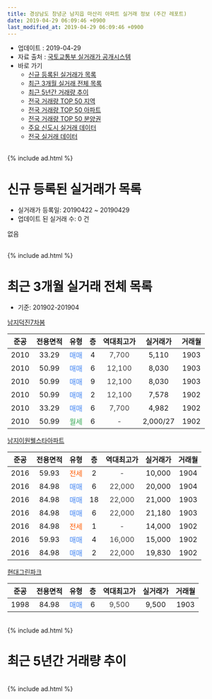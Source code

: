 ```yaml
---
title: 경상남도 창녕군 남지읍 마산리 아파트 실거래 정보 (주간 레포트)
date: 2019-04-29 06:09:46 +0900
last_modified_at: 2019-04-29 06:09:46 +0900
---
```


* 업데이트 : 2019-04-29
* 자료 출처 : [국토교통부 실거래가 공개시스템](http://rt.molit.go.kr)
* 바로 가기
    * [신규 등록된 실거래가 목록](#신규-등록된-실거래가-목록)
    * [최근 3개월 실거래 전체 목록](#최근-3개월-실거래-전체-목록)
    * [최근 5년간 거래량 추이](#최근-5년간-거래량-추이)
    * [전국 거래량 TOP 50 지역](https://inasie.github.io/apt-trade-info/최근-3개월-전국에서-가장-거래가-많이-발생한-지역)
    * [전국 거래량 TOP 50 아파트](https://inasie.github.io/apt-trade-info/최근-3개월-전국에서-가장-거래가-많이-발생한-아파트)
    * [전국 거래량 TOP 50 분양권](https://inasie.github.io/apt-trade-info/최근-3개월-전국에서-가장-거래가-많이-발생한-분양권)
    * [주요 신도시 실거래 데이터](https://inasie.github.io/apt-trade-info/주요-신도시)
    * [전국 실거래 데이터](https://inasie.github.io/apt-trade-info/전국)
<br>
{% include ad.html %}
<br>

# 신규 등록된 실거래가 목록
* 실거래가 등록일: 20190422 ~ 20190429
* 업데이트 된 실거래 수: 0 건

없음

<br>
{% include ad.html %}
<br>

# 최근 3개월 실거래 전체 목록
* 기준: 201902-201904


[남지덕진7차봄](https://search.naver.com/search.naver?query=%EA%B2%BD%EC%83%81%EB%82%A8%EB%8F%84+%EC%B0%BD%EB%85%95%EA%B5%B0+%EB%82%A8%EC%A7%80%EC%9D%8D+%EB%A7%88%EC%82%B0%EB%A6%AC+%EB%82%A8%EC%A7%80%EB%8D%95%EC%A7%847%EC%B0%A8%EB%B4%84)

|준공|전용면적|유형|층|역대최고가|실거래가|거래월|
|:---:|:---:|:---:|:---:|:---:|:---:|:---:|
|2010|33.29|<span style="color:#4285f3">매매</span>|4|<span style="color:#444444">7,700</span>|5,110|1903|
|2010|50.99|<span style="color:#4285f3">매매</span>|6|<span style="color:#444444">12,100</span>|8,030|1903|
|2010|50.99|<span style="color:#4285f3">매매</span>|9|<span style="color:#444444">12,100</span>|8,030|1903|
|2010|50.99|<span style="color:#4285f3">매매</span>|2|<span style="color:#444444">12,100</span>|7,578|1902|
|2010|33.29|<span style="color:#4285f3">매매</span>|6|<span style="color:#444444">7,700</span>|4,982|1902|
|2010|50.99|<span style="color:#34a853">월세</span>|6|<span style="color:#444444">-</span>|2,000/27|1902|

[남지이원웰스타아파트](https://search.naver.com/search.naver?query=%EA%B2%BD%EC%83%81%EB%82%A8%EB%8F%84+%EC%B0%BD%EB%85%95%EA%B5%B0+%EB%82%A8%EC%A7%80%EC%9D%8D+%EB%A7%88%EC%82%B0%EB%A6%AC+%EB%82%A8%EC%A7%80%EC%9D%B4%EC%9B%90%EC%9B%B0%EC%8A%A4%ED%83%80%EC%95%84%ED%8C%8C%ED%8A%B8)

|준공|전용면적|유형|층|역대최고가|실거래가|거래월|
|:---:|:---:|:---:|:---:|:---:|:---:|:---:|
|2016|59.93|<span style="color:#ff5a00">전세</span>|2|<span style="color:#444444">-</span>|10,000|1904|
|2016|84.98|<span style="color:#4285f3">매매</span>|6|<span style="color:#444444">22,000</span>|20,000|1904|
|2016|84.98|<span style="color:#4285f3">매매</span>|18|<span style="color:#444444">22,000</span>|21,000|1903|
|2016|84.98|<span style="color:#4285f3">매매</span>|6|<span style="color:#444444">22,000</span>|21,180|1903|
|2016|84.98|<span style="color:#ff5a00">전세</span>|1|<span style="color:#444444">-</span>|14,000|1902|
|2016|59.93|<span style="color:#4285f3">매매</span>|4|<span style="color:#444444">16,000</span>|15,000|1902|
|2016|84.98|<span style="color:#4285f3">매매</span>|2|<span style="color:#444444">22,000</span>|19,830|1902|

[현대그린파크](https://search.naver.com/search.naver?query=%EA%B2%BD%EC%83%81%EB%82%A8%EB%8F%84+%EC%B0%BD%EB%85%95%EA%B5%B0+%EB%82%A8%EC%A7%80%EC%9D%8D+%EB%A7%88%EC%82%B0%EB%A6%AC+%ED%98%84%EB%8C%80%EA%B7%B8%EB%A6%B0%ED%8C%8C%ED%81%AC)

|준공|전용면적|유형|층|역대최고가|실거래가|거래월|
|:---:|:---:|:---:|:---:|:---:|:---:|:---:|
|1998|84.98|<span style="color:#4285f3">매매</span>|6|<span style="color:#444444">9,500</span>|9,500|1903|


<br>
{% include ad.html %}
<br>

# 최근 5년간 거래량 추이


<div style="width:100%;">
    <canvas id="deal_progress" height="200"></canvas>
</div>

<script>
new Chart(document.getElementById("deal_progress"), {
    type: 'line',
    data: {
        labels: ['201404','201405','201406','201407','201408','201409','201410','201411','201412','201501','201502','201503','201504','201505','201506','201507','201508','201509','201510','201511','201512','201601','201602','201603','201604','201605','201606','201607','201608','201609','201610','201611','201612','201701','201702','201703','201704','201705','201706','201707','201708','201709','201710','201711','201712','201801','201802','201803','201804','201805','201806','201807','201808','201809','201810','201811','201812','201901','201902','201903','201904'],
        datasets: [{
            label: '매매',
            pointRadius: 1,
            data: [0, 0, 1, 0, 0, 0, 0, 0, 1, 1, 0, 0, 0, 0, 0, 0, 15, 11, 4, 0, 14, 2, 11, 0, 2, 1, 1, 20, 20, 9, 13, 7, 18, 8, 5, 6, 0, 4, 5, 3, 10, 2, 1, 3, 4, 3, 3, 4, 2, 4, 4, 3, 2, 3, 3, 10, 6, 7, 4, 6, 1],
            borderColor: "rgba(255, 201, 14, 1)",
            backgroundColor: "rgba(255, 201, 14, 0.5)",
            fill: false,
            lineTension: 0
        },{
            label: '전월세',
            pointRadius: 1,
            data: [3, 1, 3, 1, 0, 3, 2, 0, 4, 2, 1, 2, 2, 2, 1, 1, 101, 21, 11, 5, 3, 2, 1, 0, 2, 1, 0, 3, 1, 5, 5, 3, 2, 2, 0, 1, 1, 0, 0, 3, 1, 0, 1, 0, 1, 2, 1, 4, 1, 4, 1, 2, 2, 3, 2, 3, 2, 3, 2, 0, 1],
            borderColor: "rgba(0, 141, 185, 1)",
            backgroundColor: "rgba(0, 141, 185, 0.5)",
            fill: false,
            lineTension: 0
        }
        ]
    },
    options: {
        responsive: true,
        title: {
            display: false
        },
        tooltips: {
            mode: 'index',
            intersect: false
        },
        hover: {
            mode: 'nearest',
            intersect: true
        },
        scales: {
            xAxes: [{
                display: true,
                scaleLabel: {
                    display: true,
                    labelString: '년/월'
                }
            }],
            yAxes: [{
                display: true,
                ticks: {
                    suggestedMin: 0,
                },
                scaleLabel: {
                    display: true,
                    labelString: '실거래 수'
                }
            }]
        }
    }
});

</script>


<br>
{% include ad.html %}
<br>

